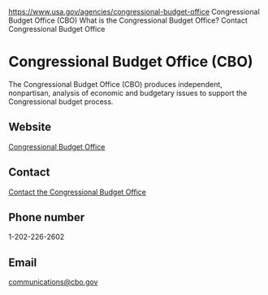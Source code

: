 

https://www.usa.gov/agencies/congressional-budget-office
Congressional Budget Office (CBO)
What is the Congressional Budget Office?
Contact Congressional Budget Office

# Congressional Budget Office (CBO)

The Congressional Budget Office (CBO) produces independent, nonpartisan, analysis of economic and budgetary issues to support the Congressional budget process.

## Website

[Congressional Budget Office](https://www.cbo.gov/)

## Contact

[Contact the Congressional Budget Office](https://www.cbo.gov/about/contact)

## Phone number

1-202-226-2602

## Email

[communications@cbo.gov](mailto:communications@cbo.gov)
